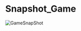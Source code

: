 # Snapshot_Game
 
 ![GameSnapShot](https://user-images.githubusercontent.com/52589583/229266018-ea86885d-711d-44c8-ac35-dfa5a1d67b36.PNG)

